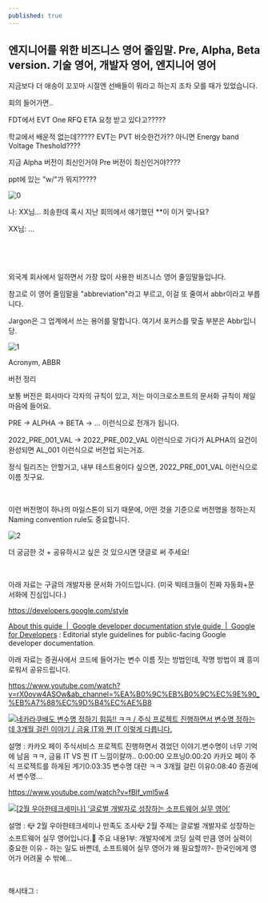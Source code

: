 ```yaml
---
published: true
---
```

## 엔지니어를 위한 비즈니스 영어 줄임말. Pre, Alpha, Beta version. 기술 영어, 개발자 영어, 엔지니어 영어

지금보다 더 애송이 꼬꼬마 시절엔 선배들이 뭐라고 하는지 조차 모를 때가 있었습니다.

회의 들어가면..

FDT에서 EVT One RFQ ETA 요청 받고 있다고?????

학교에서 배운적 없는데????? EVT는 PVT 비슷한건가?? 아니면 Energy band Voltage Theshold????

지금 Alpha 버전이 최신인거야 Pre 버전이 최신인거야????

ppt에 있는 "w/"가 뭐지?????

![0](/asset/img/223363341797/0.png)

나: XX님... 죄송한데 혹시 지난 회의에서 얘기했던 **이 이거 맞나요?

XX님: ...

​

​

외국계 회사에서 일하면서 가장 많이 사용한 비즈니스 영어 줄임말들입니다.

참고로 이 영어 줄임말을 "abbreviation"라고 부르고, 이걸 또 줄여서 abbr이라고 부릅니다.

Jargon은 그 업계에서 쓰는 용어를 말합니다. 여기서 포커스를 맞출 부분은 Abbr입니당.

![1](/asset/img/223363341797/1.png)

Acronym, ABBR

버전 정리

보통 버전은 회사마다 각자의 규칙이 있고, 저는 마이크로소프트의 문서화 규칙이 제일 마음에 들어요.

PRE -> ALPHA -> BETA -> ... 이런식으로 전개가 됩니다. 

2022_PRE_001_VAL -> 2022_PRE_002_VAL 이런식으로 가다가 ALPHA의 요건이 완성되면 AL_001 이런식으로 버전업 되는거죠.

정식 릴리즈는 안할거고, 내부 테스트용이다 싶으면, 2022_PRE_001_VAL 이런식으로 이름 짓구요.

​

이런 버전명이 하나의 마일스톤이 되기 때문에, 어떤 것을 기준으로 버전명을 정하는지 Naming convention  rule도 중요합니다.

![2](/asset/img/223363341797/2.png)

더 궁금한 것 + 공유하시고 싶은 것 있으시면 댓글로 써 주세요!

​

아래 자료는 구글의 개발자용 문서화 가이드입니다. (미국 빅테크들이 진짜 자동화+문서화에 진심입니다.)

https://developers.google.com/style

[About this guide  |  Google developer documentation style guide  |  Google for Developers](https://developers.google.com/style) : Editorial style guidelines for public-facing Google developer documentation.

아래 자료는 증권사에서 코드에 들어가는 변수 이름 짓는 방법인데, 작명 방법이 꽤 흥미로워서 공유드립니다.

https://www.youtube.com/watch?v=rX0ovw4ASOw&ab_channel=%EA%B0%9C%EB%B0%9C%EC%9E%90_%EB%A7%88%EC%9D%B4%EC%AE%B8

[![네카라쿠배도 변수명 정하기 힘듬!! ㅋㅋ / 주식 프로젝트 진행하면서 변수명 정하는데 3개월 걸린 이야기 / 금융 IT와 찐 IT 이렇게 다릅니다.](https://i.ytimg.com/vi/rX0ovw4ASOw/hqdefault.jpg)](https://www.youtube.com/watch?v=rX0ovw4ASOw&ab_channel=%EA%B0%9C%EB%B0%9C%EC%9E%90_%EB%A7%88%EC%9D%B4%EC%AE%B8)

설명 : 카카오 페이 주식서비스 프로젝트 진행하면서 겪었던 이야기.변수명이 너무 기억에 남음 ㅋㅋ, 금융 IT VS 찐 IT 느낌이랄까.. 0:00:00 오프닝0:00:20 카카오 페이 주식 프로젝트를 하게된 계기0:03:35 변수명 대란 ㅋㅋ 3개월 걸린 이유0:08:40 증권에서 변수명...

https://www.youtube.com/watch?v=fBlf_vml5w4

[![[2월 우아한테크세미나] ‘글로벌 개발자로 성장하는 소프트웨어 실무 영어’](https://i.ytimg.com/vi/fBlf_vml5w4/hqdefault.jpg)](https://www.youtube.com/watch?v=fBlf_vml5w4)

설명 : 📪 2월 우아한테크세미나 만족도 조사📪 2월 주제는 글로벌 개발자로 성장하는 소프트웨어 실무 영어입니다.📝 주요 내용1부: 개발자에게 코딩 실력 만큼 영어 실력이 중요한 이유 - 하는 일도 바쁜데, 소프트웨어 실무 영어가 왜 필요할까?- 한국인에게 영어가 어려울 수 밖에...

​

 해시태그 : 